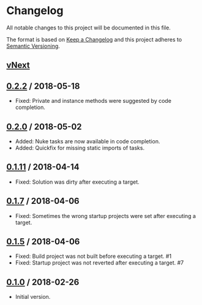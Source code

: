 # Changelog
All notable changes to this project will be documented in this file.

The format is based on [Keep a Changelog](http://keepachangelog.com/en/1.0.0/)
and this project adheres to [Semantic Versioning](http://semver.org/spec/v2.0.0.html).

## [vNext]

## [0.2.2] / 2018-05-18
- Fixed: Private and instance methods were suggested by code completion.

## [0.2.0] / 2018-05-02
- Added: Nuke tasks are now available in code completion.
- Added: Quickfix for missing static imports of tasks.

## [0.1.11] / 2018-04-14
- Fixed: Solution was dirty after executing a target.

## [0.1.7] / 2018-04-06
- Fixed: Sometimes the wrong startup projects were set after executing a target.

## [0.1.5] / 2018-04-06
- Fixed: Build project was not built before executing a target. #1
- Fixed: Startup project was not reverted after executing a target. #7

## [0.1.0] / 2018-02-26
- Initial version.

[vNext]: https://github.com/nuke-build/ide-extensions/compare/0.2.2...HEAD
[0.2.2]: https://github.com/nuke-build/ide-extensions/compare/0.2.0...0.2.2
[0.2.0]: https://github.com/nuke-build/ide-extensions/compare/0.1.11...0.2.0
[0.1.11]: https://github.com/nuke-build/ide-extensions/compare/0.1.7...0.1.11
[0.1.7]: https://github.com/nuke-build/ide-extensions/compare/0.1.5...0.1.7
[0.1.5]: https://github.com/nuke-build/ide-extensions/compare/0.1.0...0.1.5
[0.1.0]: https://github.com/nuke-build/ide-extensions/tree/0.1.0
